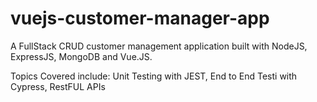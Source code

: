 # vuejs-customer-manager-app
A FullStack CRUD customer management application built with NodeJS, ExpressJS, MongoDB and Vue.JS. 

Topics Covered include: 
Unit Testing with JEST, 
End to End Testi with Cypress,
RestFUL APIs

